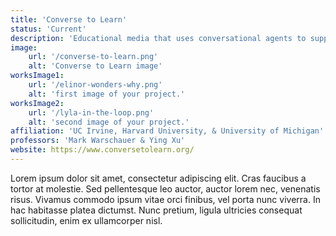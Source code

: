 ```yaml
---
title: 'Converse to Learn'
status: 'Current'
description: 'Educational media that uses conversational agents to support children STEM learning and engagement'
image:
    url: '/converse-to-learn.png'
    alt: 'Converse to Learn image'
worksImage1:
    url: '/elinor-wonders-why.png'
    alt: 'first image of your project.'
worksImage2:
    url: '/lyla-in-the-loop.png'
    alt: 'second image of your project.'
affiliation: 'UC Irvine, Harvard University, & University of Michigan'
professors: 'Mark Warschauer & Ying Xu'
website: https://www.conversetolearn.org/
---
```


Lorem ipsum dolor sit amet, consectetur adipiscing elit. Cras faucibus a tortor at molestie. Sed pellentesque leo auctor, auctor lorem nec, venenatis risus. Vivamus commodo ipsum vitae orci finibus, vel porta nunc viverra. In hac habitasse platea dictumst. Nunc pretium, ligula ultricies consequat sollicitudin, enim ex ullamcorper nisl.
